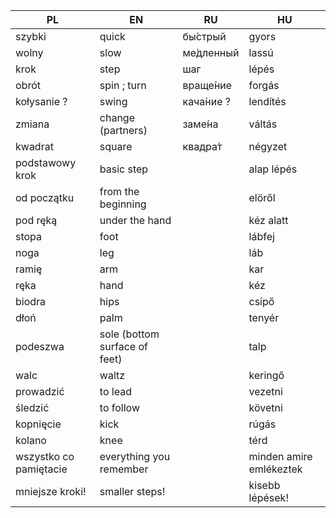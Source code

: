 | PL  |  EN |  RU |  HU |
|-----|-----|-----|-----|
|szybki|quick|бы́стрый|gyors|
|wolny|slow|ме́дленный|lassú|
|krok|step|шаг|lépés|
|obrót|spin ; turn|враще́ние|forgás|
|kołysanie ?|swing|кача́ние ?|lendítés|
|zmiana|change (partners)|заме́на|váltás|
|kwadrat|square|квадра́т|négyzet|
|podstawowy krok|basic step||alap lépés|
|od początku|from the beginning||elöről|
|pod ręką|under the hand||kéz alatt|
|stopa|foot||lábfej|
|noga|leg||láb|
|ramię|arm||kar|
|ręka|hand||kéz|
|biodra|hips||csípő|
|dłoń|palm||tenyér|
|podeszwa|sole (bottom surface of feet)||talp|
|walc|waltz||keringő|
|prowadzić|to lead||vezetni|
|śledzić|to follow||követni|
|kopnięcie|kick||rúgás|
|kolano|knee||térd|
|wszystko co pamiętacie|everything you remember||minden amire emlékeztek|
|mniejsze kroki!|smaller steps!||kisebb lépések!|
